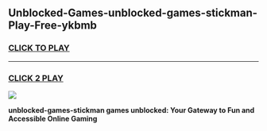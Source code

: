 
## Unblocked-Games-unblocked-games-stickman-Play-Free-ykbmb
<h3>
<a href="https://premium76.site?title=unblocked-games-stickman&ref=23A">CLICK TO PLAY</a></h3>
<hr>

<h3>
<a href="https://premium76.site?title=unblocked-games-stickman&ref=23A">CLICK 2 PLAY</a>
  
</h3>

<a href="https://premium76.site?title=unblocked-games-stickman&ref=23A"><img src="https://clearcache.store/games.png"></a>


**unblocked-games-stickman games unblocked: Your Gateway to Fun and Accessible Online Gaming**
